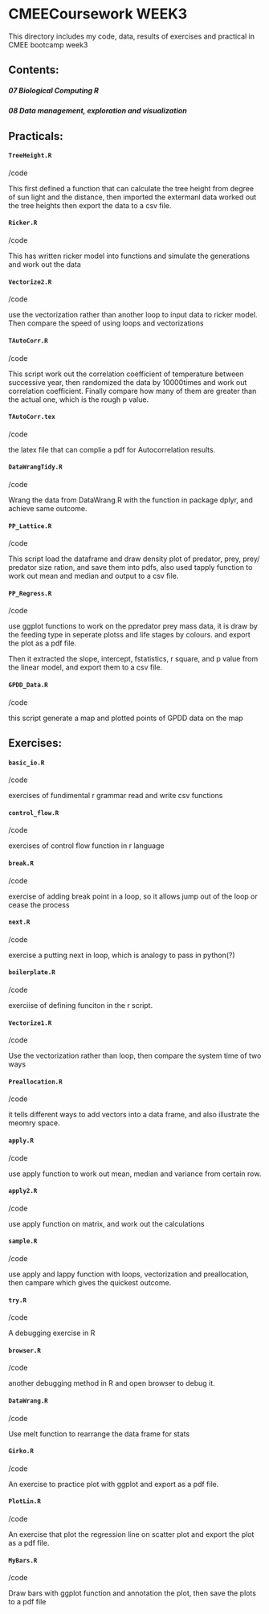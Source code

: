 CMEECoursework WEEK3
==
This directory includes my code, data, results of exercises and practical in CMEE bootcamp week3


## Contents:

##### 07 Biological Computing R
##### 08 Data management, exploration and visualization


## Practicals:

#### `TreeHeight.R`
/code 

This first defined a function that can calculate the tree height from degree of sun light and the distance, then imported the extermanl data worked out the tree heights then export the data to a csv file.



#### `Ricker.R`
/code

This has written ricker model into functions and simulate the generations and work out the data

#### `Vectorize2.R`
/code

use the vectorization rather than another loop to input data to ricker model. Then compare the speed  of using loops and vectorizations

#### `TAutoCorr.R`
/code

This script work out the correlation coefficient of temperature between successive year, then randomized the data by 10000times and work out correlation coefficient. Finally compare how many of them are greater than the actual one, which is the rough p value.

#### `TAutoCorr.tex`
/code

the latex file that can complie a pdf for Autocorrelation results. 

#### `DataWrangTidy.R`
/code

Wrang the data from DataWrang.R with the function in package dplyr, and achieve same outcome.

#### `PP_Lattice.R`
/code

This script load the dataframe and draw density plot of predator, prey, prey/ predator size ration, and save them  into pdfs, also used tapply function to work out mean and median and output to a csv file. 


#### `PP_Regress.R`
/code

use ggplot functions to work on the ppredator prey mass data, it is draw by the feeding type in seperate plotss and life stages by colours. and export the plot as a pdf file.

Then it extracted the slope, intercept, fstatistics, r square, and p value from the linear model, and export them to a csv file.

#### `GPDD_Data.R`
/code

this script generate a map and plotted points of GPDD data on the map



## Exercises:

#### `basic_io.R`
/code

exercises of fundimental r grammar read and write csv functions

#### `control_flow.R`
/code

exercises of control flow function in r language

#### `break.R`
/code

exercise of adding break point in a loop, so it allows jump out of the loop or cease the process

#### `next.R`
/code

exercise a putting next in loop, which is analogy to pass in python(?)


#### `boilerplate.R`
/code

exerciise of defining funciton in the r script.

#### `Vectorize1.R`
/code

Use the vectorization rather than loop, then compare the system time of two ways 

#### `Preallocation.R`
/code

it tells different ways to add vectors into a data frame, and also illustrate the meomry space.

#### `apply.R`
/code

use apply function to work out mean, median and variance from certain row.

#### `apply2.R`
/code

use apply function on matrix, and work out the calculations

#### `sample.R`
/code

use apply and lappy function with loops, vectorization and preallocation, then campare which gives the quickest outcome.

#### `try.R`
/code

A debugging exercise in R

#### `browser.R`
/code

another debugging method in R and open browser to debug it.

#### `DataWrang.R`
/code

Use melt function to rearrange the data frame for stats

#### `Girko.R`
/code

An exercise to practice plot with ggplot and export as a pdf file.

#### `PlotLin.R`
/code

An exercise that plot the regression line on scatter plot and export the plot as a pdf file.

#### `MyBars.R`
/code

Draw bars with ggplot function and annotation the plot, then save the plots to a pdf file